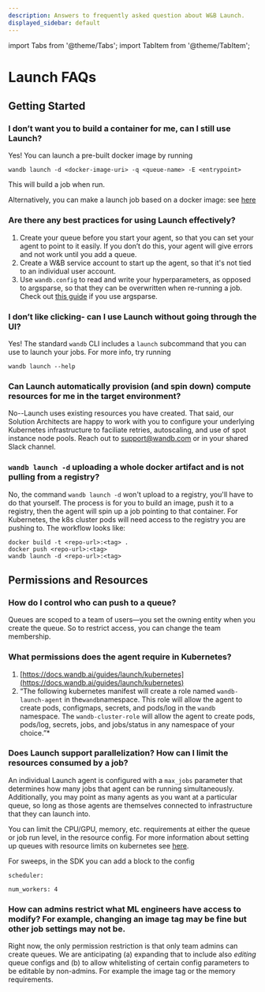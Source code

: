 ```yaml
---
description: Answers to frequently asked question about W&B Launch.
displayed_sidebar: default
---
```

import Tabs from '@theme/Tabs';
import TabItem from '@theme/TabItem';

# Launch FAQs

<head>
  <title>Frequently Asked Questions About Launch</title>
</head>


## Getting Started


### I don’t want you to build a container for me, can I still use Launch?
  
Yes! You can launch a pre-built docker image by running

    wandb launch -d <docker-image-uri> -q <queue-name> -E <entrypoint>
  
  This will build a job when run.
  
  Alternatively, you can make a launch job based on a docker image: see [here](https://docs.wandb.ai/guides/launch/create-job)

### Are there any best practices for using Launch effectively?

  1. Create your queue before you start your agent, so that you can set your agent to point to it easily.  If you don’t do this, your agent will give errors and not work until you add a queue.
  2. Create a W&B service account to start up the agent, so that it's not tied to an individual user account.
  3. Use `wandb.config` to read and write your hyperparameters, as opposed to argsparse, so that they can be overwritten when re-running a job.  Check out [this guide](https://docs.wandb.ai/guides/launch/create-job#making-your-code-job-friendly) if you use argsparse.

### I don’t like clicking- can I use Launch without going through the UI?
  
  Yes! The standard `wandb` CLI includes a `launch` subcommand that you can use to launch your jobs. For more info, try running

    wandb launch --help

### Can Launch automatically provision (and spin down) compute resources for me in the target environment?

No--Launch uses existing resources you have created.  That said, our Solution Architects are happy to work with you to configure your underlying Kubernetes infrastructure to faciliate retries, autoscaling, and use of spot instance node pools.  Reach out to support@wandb.com or in your shared Slack channel.

### `wandb launch -d` uploading a whole docker artifact and is not pulling from a registry? 

  No, the command `wandb launch -d` won't upload to a registry, you'll have to do that yourself.  The process is for you to build an image, push it to a registry, then the agent will spin up a job pointing to that container. For Kubernetes, the k8s cluster pods will need access to the registry you are pushing to. The workflow looks like:

    docker build -t <repo-url>:<tag> .
    docker push <repo-url>:<tag>
    wandb launch -d <repo-url>:<tag>


## Permissions and Resources

### How do I control who can push to a queue?

Queues are scoped to a team of users—you set the owning entity when you create the queue.  So to restrict access, you can change the team membership.

### What permissions does the agent require in Kubernetes?
  1. [https://docs.wandb.ai/guides/launch/kubernetes](https://docs.wandb.ai/guides/launch/kubernetes)
  2. “The following kubernetes manifest will create a role named
  `wandb-launch-agent` in the`wandb`namespace. This role will allow the agent to create pods, configmaps, secrets, and pods/log in the `wandb` namespace. The `wandb-cluster-role` will allow the agent to create pods, pods/log, secrets, jobs, and jobs/status in any namespace of your choice.”*

### Does Launch support parallelization?  How can I limit the resources consumed by a job?
   
  An individual Launch agent is configured with a `max_jobs` parameter that determines how many jobs that agent can be running simultaneously. Additionally, you may point as many agents as you want at a particular queue, so long as those agents are themselves connected to infrastructure that they can launch into.
   
  You can limit the CPU/GPU, memory, etc. requirements at either the queue or job run level, in the resource config. For more information about setting up queues with resource limits on kubernetes see [here](https://docs.wandb.ai/guides/launch/kubernetes#queue-configuration). 
   
  For sweeps, in the SDK you can add a block to the config
    
    scheduler:
    
    num_workers: 4

### How can admins restrict what ML engineers have access to modify? For example, changing an image tag may be fine but other job settings may not be.
  
  Right now, the only permission restriction is that only team admins can create queues.  We are anticipating (a) expanding that to include also *editing* queue configs and (b) to allow whitelisting of certain config parameters to be editable by non-admins.  For example the image tag or the memory requirements.